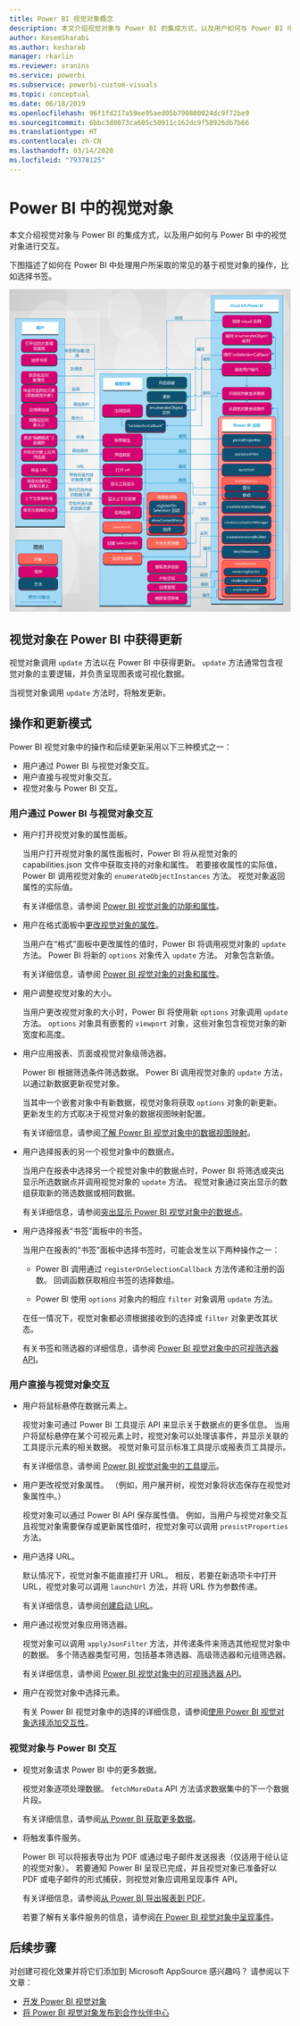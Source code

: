 ```yaml
---
title: Power BI 视觉对象概念
description: 本文介绍视觉对象与 Power BI 的集成方式，以及用户如何与 Power BI 中的视觉对象进行交互。
author: KesemSharabi
ms.author: kesharab
manager: rkarlin
ms.reviewer: sranins
ms.service: powerbi
ms.subservice: powerbi-custom-visuals
ms.topic: conceptual
ms.date: 06/18/2019
ms.openlocfilehash: 96f1fd217a59ee95aed05b790800024dc9f72be9
ms.sourcegitcommit: 6bbc3d0073ca605c50911c162dc9f58926db7b66
ms.translationtype: HT
ms.contentlocale: zh-CN
ms.lasthandoff: 03/14/2020
ms.locfileid: "79378125"
---
```

# <a name="visuals-in-power-bi"></a>Power BI 中的视觉对象

本文介绍视觉对象与 Power BI 的集成方式，以及用户如何与 Power BI 中的视觉对象进行交互。 

下图描述了如何在 Power BI 中处理用户所采取的常见的基于视觉对象的操作，比如选择书签。

![Power BI 视觉对象操作示意图](media/power-bi-visuals-concept/visual-concept.svg)

## <a name="visuals-get-updates-from-power-bi"></a>视觉对象在 Power BI 中获得更新

视觉对象调用 `update` 方法以在 Power BI 中获得更新。 `update` 方法通常包含视觉对象的主要逻辑，并负责呈现图表或可视化数据。

当视觉对象调用 `update` 方法时，将触发更新。

## <a name="action-and-update-patterns"></a>操作和更新模式

Power BI 视觉对象中的操作和后续更新采用以下三种模式之一：

* 用户通过 Power BI 与视觉对象交互。
* 用户直接与视觉对象交互。
* 视觉对象与 Power BI 交互。

### <a name="user-interacts-with-a-visual-through-power-bi"></a>用户通过 Power BI 与视觉对象交互

* 用户打开视觉对象的属性面板。

    当用户打开视觉对象的属性面板时，Power BI 将从视觉对象的 capabilities.json  文件中获取支持的对象和属性。 若要接收属性的实际值，Power BI 调用视觉对象的 `enumerateObjectInstances` 方法。 视觉对象返回属性的实际值。

    有关详细信息，请参阅 [Power BI 视觉对象的功能和属性](capabilities.md)。

* 用户在格式面板中[更改视觉对象的属性](../../visuals/power-bi-visualization-customize-title-background-and-legend.md)。

    当用户在“格式”面板中更改属性的值时，Power BI 将调用视觉对象的 `update` 方法。 Power BI 将新的 `options` 对象传入 `update` 方法。 对象包含新值。

    有关详细信息，请参阅 [Power BI 视觉对象的对象和属性](objects-properties.md)。

* 用户调整视觉对象的大小。

    当用户更改视觉对象的大小时，Power BI 将使用新 `options` 对象调用 `update` 方法。 `options` 对象具有嵌套的 `viewport` 对象，这些对象包含视觉对象的新宽度和高度。

* 用户应用报表、页面或视觉对象级筛选器。

    Power BI 根据筛选条件筛选数据。 Power BI 调用视觉对象的 `update` 方法，以通过新数据更新视觉对象。

    当其中一个嵌套对象中有新数据，视觉对象将获取 `options` 对象的新更新。 更新发生的方式取决于视觉对象的数据视图映射配置。

    有关详细信息，请参阅[了解 Power BI 视觉对象中的数据视图映射](dataview-mappings.md)。

* 用户选择报表的另一个视觉对象中的数据点。

    当用户在报表中选择另一个视觉对象中的数据点时，Power BI 将筛选或突出显示所选数据点并调用视觉对象的 `update` 方法。 视觉对象通过突出显示的数组获取新的筛选数据或相同数据。

    有关详细信息，请参阅[突出显示 Power BI 视觉对象中的数据点](highlight.md)。

* 用户选择报表“书签”面板中的书签。

    当用户在报表的“书签”面板中选择书签时，可能会发生以下两种操作之一：

    * Power BI 调用通过 `registerOnSelectionCallback` 方法传递和注册的函数。 回调函数获取相应书签的选择数组。

    * Power BI 使用 `options` 对象内的相应 `filter` 对象调用 `update` 方法。

    在任一情况下，视觉对象都必须根据接收到的选择或 `filter` 对象更改其状态。

    有关书签和筛选器的详细信息，请参阅 [Power BI 视觉对象中的可视筛选器 API](filter-api.md)。

### <a name="user-interacts-with-the-visual-directly"></a>用户直接与视觉对象交互

* 用户将鼠标悬停在数据元素上。

    视觉对象可通过 Power BI 工具提示 API 来显示关于数据点的更多信息。 当用户将鼠标悬停在某个可视元素上时，视觉对象可以处理该事件，并显示关联的工具提示元素的相关数据。 视觉对象可显示标准工具提示或报表页工具提示。

    有关详细信息，请参阅 [Power BI 视觉对象中的工具提示](add-tooltips.md)。

* 用户更改视觉对象属性。 （例如，用户展开树，视觉对象将状态保存在视觉对象属性中。）

    视觉对象可以通过 Power BI API 保存属性值。 例如，当用户与视觉对象交互且视觉对象需要保存或更新属性值时，视觉对象可以调用 `presistProperties` 方法。

* 用户选择 URL。

    默认情况下，视觉对象不能直接打开 URL。 相反，若要在新选项卡中打开 URL，视觉对象可以调用 `launchUrl` 方法，并将 URL 作为参数传递。

    有关详细信息，请参阅[创建启动 URL](launch-url.md)。

* 用户通过视觉对象应用筛选器。

    视觉对象可以调用 `applyJsonFilter` 方法，并传递条件来筛选其他视觉对象中的数据。 多个筛选器类型可用，包括基本筛选器、高级筛选器和元组筛选器。

    有关详细信息，请参阅 [Power BI 视觉对象中的可视筛选器 API](filter-api.md)。

* 用户在视觉对象中选择元素。

    有关 Power BI 视觉对象中的选择的详细信息，请参阅[使用 Power BI 视觉对象选择添加交互性](selection-api.md)。

### <a name="visual-interacts-with-power-bi"></a>视觉对象与 Power BI 交互

* 视觉对象请求 Power BI 中的更多数据。

    视觉对象逐项处理数据。 `fetchMoreData` API 方法请求数据集中的下一个数据片段。

    有关详细信息，请参阅[从 Power BI 获取更多数据](fetch-more-data.md)。

* 将触发事件服务。

    Power BI 可以将报表导出为 PDF 或通过电子邮件发送报表（仅适用于经认证的视觉对象）。 若要通知 Power BI 呈现已完成，并且视觉对象已准备好以 PDF 或电子邮件的形式捕获，则视觉对象应调用呈现事件 API。

    有关详细信息，请参阅[从 Power BI 导出报表到 PDF](../../consumer/end-user-pdf.md)。

    若要了解有关事件服务的信息，请参阅[在 Power BI 视觉对象中呈现事件](event-service.md)。

## <a name="next-steps"></a>后续步骤

对创建可视化效果并将它们添加到 Microsoft AppSource 感兴趣吗？ 请参阅以下文章：

* [开发 Power BI 视觉对象](./custom-visual-develop-tutorial.md)
* [将 Power BI 视觉对象发布到合作伙伴中心](office-store.md)
